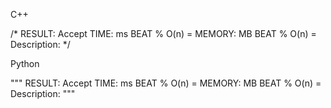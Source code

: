 <!--
 * @Description: 
 * @Version: 1.0
 * @Author: Vicro
 * @Date: 2020-11-30 21:56:56
 * @LastEditTime: 2020-12-16 15:43:27
 * @FilePath: \Leetcode\readme.md
-->

C++

/*
RESULT: Accept
TIME:   ms    BEAT %    O(n) = 
MEMORY: MB    BEAT %    O(n) = 
Description: 
*/

Python

"""
RESULT: Accept
TIME:   ms    BEAT %    O(n) = 
MEMORY: MB    BEAT %    O(n) = 
Description: 
"""